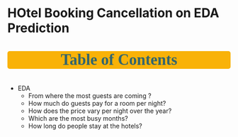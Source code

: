 # HOtel Booking Cancellation on EDA Prediction
<a id = '0'></a>
<p style = "font-size : 35px; color : #34656d ; font-family : 'Comic Sans MS'; text-align : center; background-color : #f9b208; border-radius: 5px 5px;"><strong>Table of Contents</strong></p> 

* EDA
    * From where the most guests are coming ?
    * How much do guests pay for a room per night?
    * How does the price vary per night over the year?
    * Which are the most busy months?
    * How long do people stay at the hotels?